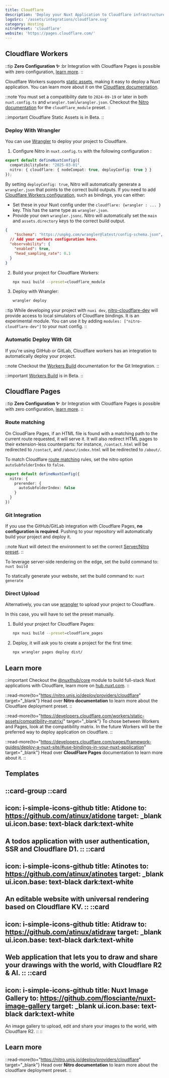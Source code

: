 ```yaml
---
title: Cloudflare
description: 'Deploy your Nuxt Application to Cloudflare infrastructure.'
logoSrc: '/assets/integrations/cloudflare.svg'
category: Hosting
nitroPreset: 'cloudflare'
website: 'https://pages.cloudflare.com/'
---
```


## Cloudflare Workers

::tip
**Zero Configuration ✨**
:br
Integration with Cloudflare Pages is possible with zero configuration, [learn more](https://nitro.unjs.io/deploy#zero-config-providers).
::

Cloudflare Workers supports [static assets](https://developers.cloudflare.com/workers/static-assets/), making it easy to deploy a Nuxt application. You can learn more about it on the [Cloudflare documentation](https://developers.cloudflare.com/workers/frameworks/framework-guides/nuxt/).

::note
You must set a compatibility date to `2024-09-19` or later in both `nuxt.config.ts` and `wrangler.toml`/`wrangler.json`.
Checkout the [Nitro documentation](https://nitro.build/deploy/providers/cloudflare#cloudflare-module-workers) for the `cloudflare_module` preset.
:: 

::important
Cloudflare Static Assets is in Beta.
::

### Deploy With Wrangler

You can use [Wrangler](https://github.com/cloudflare/workers-sdk/tree/main/packages/wrangler) to deploy your project to Cloudflare.

1. Configure Nitro in `nuxt.config.ts` with the following configuration :

```ts
export default defineNuxtConfig({
  compatibilityDate: "2025-03-01",
  nitro: { cloudflare: { nodeCompat: true, deployConfig: true } }
});
```

By setting `deployConfig: true`, Nitro will automatically generate a `wrangler.json` that points to the correct build outputs.
If you need to add [Cloudflare Workers configuration](https://developers.cloudflare.com/workers/wrangler/configuration/), such as bindings, you can either:

- Set these in your Nuxt config under the `cloudflare: {wrangler : ... }` key. This has the same type as `wrangler.json`.
- Provide your own `wrangler.jsonc`. Nitro will automatically set the `main` and `assets.directory` keys to the correct build output.

```json [wrangler.jsonc]
{
	"$schema": "https://unpkg.com/wrangler@latest/config-schema.json",
  // Add your workers configuration here.
  "observability": {
    "enabled": true,
    "head_sampling_rate": 0.1
  }
}
```

2. Build your project for Cloudflare Workers:

    ```bash [Terminal]
    npx nuxi build --preset=cloudflare_module
    ```

3. Deploy with Wrangler:

    ```bash [Terminal]
    wrangler deploy
    ```

::tip 
While developing your project with `nuxi dev`, [nitro-cloudflare-dev](https://github.com/nitrojs/nitro-cloudflare-dev) will provide access to local simulators of Cloudflare bindings. It is an experimental module.
You can use it by adding `modules: ["nitro-cloudflare-dev"]` to your nuxt config.
::
### Automatic Deploy With Git

If you're using GitHub or GitLab, Cloudflare workers has an integration to automatically deploy your project. 

::note
Checkout the [Workers Build](https://developers.cloudflare.com/workers/ci-cd/builds/git-integration/) documentation for the Git Integration.
::

::important
[Workers Build](https://developers.cloudflare.com/workers/ci-cd/builds/) is in Beta.
::

## Cloudflare Pages

::tip
**Zero Configuration ✨**
:br
Integration with Cloudflare Pages is possible with zero configuration, [learn more](https://nitro.unjs.io/deploy#zero-config-providers).
::

### Route matching

On CloudFlare Pages, if an HTML file is found with a matching path to the current route requested, it will serve it. It will also redirect HTML pages to their extension-less counterparts: for instance, `/contact.html` will be redirected to `/contact`, and `/about/index.html` will be redirected to `/about/`.

To match Cloudflare [route matching](https://developers.cloudflare.com/pages/configuration/serving-pages/#route-matching) rules, set the nitro option `autoSubfolderIndex` to `false`.

```ts [nuxt.config.ts]
export default defineNuxtConfig({
  nitro: {
    prerender: {
      autoSubfolderIndex: false
    }
  }
})
```

### Git Integration

If you use the GitHub/GitLab integration with Cloudflare Pages, **no configuration is required**. Pushing to your repository will automatically build your project and deploy it.

::note
Nuxt will detect the environment to set the correct [Server/Nitro preset](https://nitro.unjs.io/deploy/providers/cloudflare).
::

To leverage server-side rendering on the edge, set the build command to: `nuxt build`

To statically generate your website, set the build command to: `nuxt generate`

### Direct Upload

Alternatively, you can use [wrangler](https://github.com/cloudflare/workers-sdk) to upload your project to Cloudflare.

In this case, you will have to set the preset manually.

1. Build your project for Cloudflare Pages:

    ```bash [Terminal]
    npx nuxi build --preset=cloudflare_pages
    ```

2. Deploy, it will ask you to create a project for the first time:

    ```bash [Terminal]
    npx wrangler pages deploy dist/
    ```

## Learn more

::important
Checkout the [@nuxthub/core](/modules/hub) module to build full-stack Nuxt applications with Cloudflare, learn more on [hub.nuxt.com](https://hub.nuxt.com).
::

::read-more{to="https://nitro.unjs.io/deploy/providers/cloudflare" target="_blank"}
Head over **Nitro documentation** to learn more about the Cloudflare deployment preset.
::

::read-more{to="https://developers.cloudflare.com/workers/static-assets/compatibility-matrix/" target="_blank"}
To chose between Workers and Pages, look at the compatibility matrix. In the future Workers will be the preferred way to deploy application on cloudflare.
::

::read-more{to="https://developers.cloudflare.com/pages/framework-guides/deploy-a-nuxt-site/#use-bindings-in-your-nuxt-application" target="_blank"}
Head over **CloudFlare Pages** documentation to learn more about it.
::

## Templates

::card-group
  ::card
  ---
  icon: i-simple-icons-github
  title: Atidone
  to: https://github.com/atinux/atidone
  target: _blank
  ui.icon.base: text-black dark:text-white
  ---
  A todos application with user authentication, SSR and Cloudflare D1.
  ::
  ::card
  ---
  icon: i-simple-icons-github
  title: Atinotes
  to: https://github.com/atinux/atinotes
  target: _blank
  ui.icon.base: text-black dark:text-white
  ---
  An editable website with universal rendering based on Cloudflare KV.
  ::
  ::card
  ---
  icon: i-simple-icons-github
  title: Atidraw
  to: https://github.com/atinux/atidraw
  target: _blank
  ui.icon.base: text-black dark:text-white
  ---
  Web application that lets you to draw and share your drawings with the world, with Cloudflare R2 & AI.
  ::
  ::card
  ---
  icon: i-simple-icons-github
  title: Nuxt Image Gallery
  to: https://github.com/flosciante/nuxt-image-gallery
  target: _blank
  ui.icon.base: text-black dark:text-white
  ---
  An image gallery to upload, edit and share your images to the world, with Cloudflare R2.
  ::
::

## Learn more

::read-more{to="https://nitro.unjs.io/deploy/providers/cloudflare" target="_blank"}
Head over **Nitro documentation** to learn more about the cloudflare deployment preset.
::
